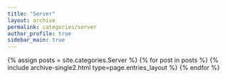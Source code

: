 ```yaml
---
title: "Server"
layout: archive
permalink: categories/server
author_profile: true
sidebar_main: true
---
```


{% assign posts = site.categories.Server %}
{% for post in posts %} {% include archive-single2.html type=page.entries_layout %} {% endfor %}
